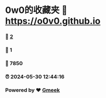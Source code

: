 # 0w0的收藏夹 :link: https://o0v0.github.io 
### :page_facing_up: [2](https://o0v0.github.io/tag.html) 
### :speech_balloon: 1 
### :hibiscus: 7850 
### :alarm_clock: 2024-05-30 12:44:16 
### Powered by :heart: [Gmeek](https://github.com/Meekdai/Gmeek)
